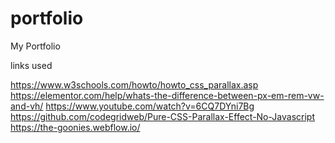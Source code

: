 # portfolio
My Portfolio


links used

https://www.w3schools.com/howto/howto_css_parallax.asp
https://elementor.com/help/whats-the-difference-between-px-em-rem-vw-and-vh/
https://www.youtube.com/watch?v=6CQ7DYni7Bg
https://github.com/codegridweb/Pure-CSS-Parallax-Effect-No-Javascript
https://the-goonies.webflow.io/